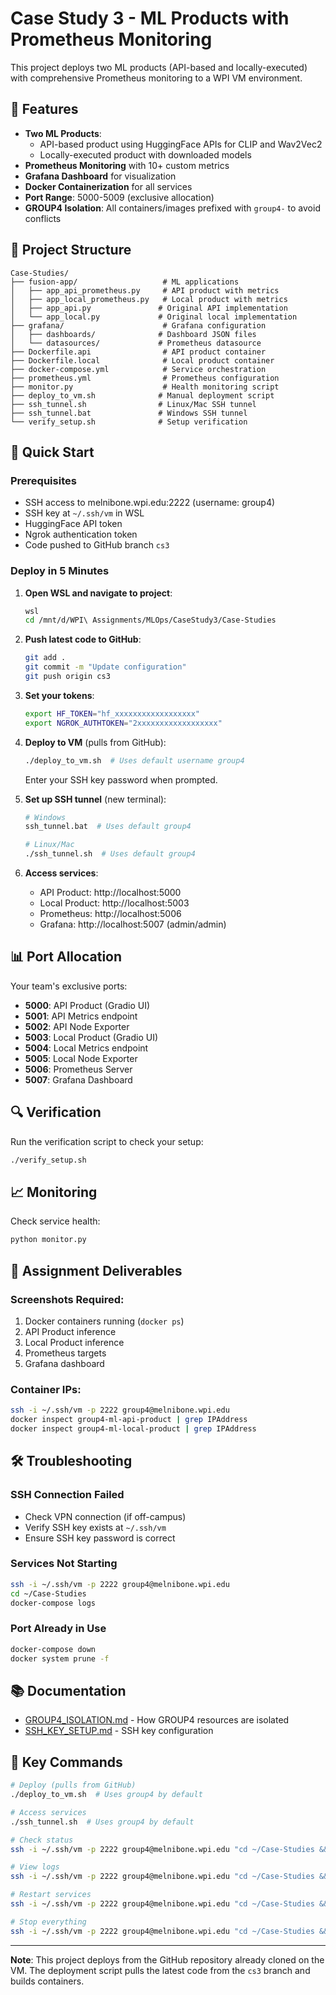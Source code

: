 # Case Study 3 - ML Products with Prometheus Monitoring

This project deploys two ML products (API-based and locally-executed) with comprehensive Prometheus monitoring to a WPI VM environment.

## 🎯 Features

- **Two ML Products**:
  - API-based product using HuggingFace APIs for CLIP and Wav2Vec2
  - Locally-executed product with downloaded models
- **Prometheus Monitoring** with 10+ custom metrics
- **Grafana Dashboard** for visualization
- **Docker Containerization** for all services
- **Port Range**: 5000-5009 (exclusive allocation)
- **GROUP4 Isolation**: All containers/images prefixed with `group4-` to avoid conflicts

## 📁 Project Structure

```
Case-Studies/
├── fusion-app/                   # ML applications
│   ├── app_api_prometheus.py     # API product with metrics
│   ├── app_local_prometheus.py   # Local product with metrics
│   ├── app_api.py               # Original API implementation
│   └── app_local.py             # Original local implementation
├── grafana/                      # Grafana configuration
│   ├── dashboards/              # Dashboard JSON files
│   └── datasources/             # Prometheus datasource
├── Dockerfile.api                # API product container
├── Dockerfile.local              # Local product container
├── docker-compose.yml            # Service orchestration
├── prometheus.yml                # Prometheus configuration
├── monitor.py                    # Health monitoring script
├── deploy_to_vm.sh              # Manual deployment script
├── ssh_tunnel.sh                # Linux/Mac SSH tunnel
├── ssh_tunnel.bat               # Windows SSH tunnel
└── verify_setup.sh              # Setup verification
```

## 🚀 Quick Start

### Prerequisites
- SSH access to melnibone.wpi.edu:2222 (username: group4)
- SSH key at `~/.ssh/vm` in WSL
- HuggingFace API token
- Ngrok authentication token
- Code pushed to GitHub branch `cs3`

### Deploy in 5 Minutes

1. **Open WSL and navigate to project**:
   ```bash
   wsl
   cd /mnt/d/WPI\ Assignments/MLOps/CaseStudy3/Case-Studies
   ```

2. **Push latest code to GitHub**:
   ```bash
   git add .
   git commit -m "Update configuration"
   git push origin cs3
   ```

3. **Set your tokens**:
   ```bash
   export HF_TOKEN="hf_xxxxxxxxxxxxxxxxxx"
   export NGROK_AUTHTOKEN="2xxxxxxxxxxxxxxxxxx"
   ```

4. **Deploy to VM** (pulls from GitHub):
   ```bash
   ./deploy_to_vm.sh  # Uses default username group4
   ```
   Enter your SSH key password when prompted.

5. **Set up SSH tunnel** (new terminal):
   ```bash
   # Windows
   ssh_tunnel.bat  # Uses default group4

   # Linux/Mac
   ./ssh_tunnel.sh  # Uses default group4
   ```

5. **Access services**:
   - API Product: http://localhost:5000
   - Local Product: http://localhost:5003
   - Prometheus: http://localhost:5006
   - Grafana: http://localhost:5007 (admin/admin)

## 📊 Port Allocation

Your team's exclusive ports:
- **5000**: API Product (Gradio UI)
- **5001**: API Metrics endpoint
- **5002**: API Node Exporter
- **5003**: Local Product (Gradio UI)
- **5004**: Local Metrics endpoint
- **5005**: Local Node Exporter
- **5006**: Prometheus Server
- **5007**: Grafana Dashboard

## 🔍 Verification

Run the verification script to check your setup:
```bash
./verify_setup.sh
```

## 📈 Monitoring

Check service health:
```bash
python monitor.py
```

## 📝 Assignment Deliverables

### Screenshots Required:
1. Docker containers running (`docker ps`)
2. API Product inference
3. Local Product inference
4. Prometheus targets
5. Grafana dashboard

### Container IPs:
```bash
ssh -i ~/.ssh/vm -p 2222 group4@melnibone.wpi.edu
docker inspect group4-ml-api-product | grep IPAddress
docker inspect group4-ml-local-product | grep IPAddress
```

## 🛠️ Troubleshooting

### SSH Connection Failed
- Check VPN connection (if off-campus)
- Verify SSH key exists at `~/.ssh/vm`
- Ensure SSH key password is correct

### Services Not Starting
```bash
ssh -i ~/.ssh/vm -p 2222 group4@melnibone.wpi.edu
cd ~/Case-Studies
docker-compose logs
```

### Port Already in Use
```bash
docker-compose down
docker system prune -f
```

## 📚 Documentation

- [GROUP4_ISOLATION.md](GROUP4_ISOLATION.md) - How GROUP4 resources are isolated
- [SSH_KEY_SETUP.md](SSH_KEY_SETUP.md) - SSH key configuration

## 🎯 Key Commands

```bash
# Deploy (pulls from GitHub)
./deploy_to_vm.sh  # Uses group4 by default

# Access services
./ssh_tunnel.sh  # Uses group4 by default

# Check status
ssh -i ~/.ssh/vm -p 2222 group4@melnibone.wpi.edu "cd ~/Case-Studies && docker ps"

# View logs
ssh -i ~/.ssh/vm -p 2222 group4@melnibone.wpi.edu "cd ~/Case-Studies && docker-compose logs"

# Restart services
ssh -i ~/.ssh/vm -p 2222 group4@melnibone.wpi.edu "cd ~/Case-Studies && docker-compose restart"

# Stop everything
ssh -i ~/.ssh/vm -p 2222 group4@melnibone.wpi.edu "cd ~/Case-Studies && docker-compose down"
```

---

**Note**: This project deploys from the GitHub repository already cloned on the VM. The deployment script pulls the latest code from the `cs3` branch and builds containers.